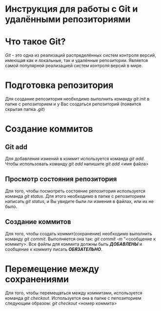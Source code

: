 # Инструкция для работы с Git и удалёнными репозиториями
# Что такое Git?

*Git* - это одна из реализаций распределённых систем контроля версий, имеющая как и локальные, так и удалённые репозитории. Является самой популярной реализацией систем контроля версий в мире.
# Подготовка репозитория

Для создание репозитория необходимо выполнить команду *git init* в папке с репозиторием и у Вас создаться репозиторий (появится скрытая папка .*git*)
# Создание коммитов

## Git add

Для добавления измений в коммит используется команда *git add*. Чтобы использовать команду *git add* напишите *git add* <имя файла>

## Просмотр состояния репозитория

Для того, чтобы посмотреть состояние репозитория используется команда _git status_. Для этого необходимо в папке с репозиторием написать _git status_, и Вы увидите были ли измения в файлах, или их не было.
## Создание коммитов

Для того, чтобы создать коммит(сохранение) необходимо выполнить команду *git commit*. Выполняется она так: *git commit -m* "<сообщение к коммиту>. Все файлы для коммита должны быть ***ДОБАВЛЕНЫ*** и сообщение к коммиту писать ***ОБЯЗАТЕЛЬНО***.
# Перемещение между сохранениями

Для того, чтобы перемещаться между коммитами, используется команда _git checkout_. Используется она в папке с пепозиторием следующим образом: *git checkout* <номер коммита>





